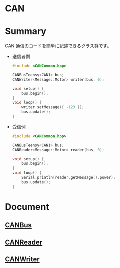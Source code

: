# CAN

# Summary

CAN 通信のコードを簡単に記述できるクラス群です。

-   送信者例

    ```cpp
	#include <CANCommon.hpp>

    CANBusTeensy<CAN1> bus;
    CANWriter<Message::Motor> writer(bus, 0);

    void setup() {
    	bus.begin();
    }
    void loop() {
    	writer.setMessage({ -123 });
    	bus.update();
    }
    ```

-   受信例
    ```cpp
	#include <CANCommon.hpp>

    CANBusTeensy<CAN1> bus;
    CANReader<Message::Motor> reader(bus, 0);

    void setup() {
    	bus.begin();
    }
    void loop() {
    	Serial.println(reader.getMessage().power);
    	bus.update();
    }
    ```

# Document

## [CANBus](./CANBus/README.md)

## [CANReader](./CANReader/README.md)

## [CANWriter](./CANWriter/README.md)
